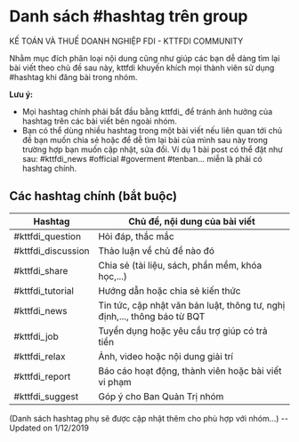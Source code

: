 # Danh sách #hashtag trên group 
KẾ TOÁN VÀ THUẾ DOANH NGHIỆP FDI - KTTFDI COMMUNITY

Nhằm mục đích phân loại nội dung cũng như giúp các bạn dễ dàng tìm lại bài viết theo chủ đề sau này, kttfdi khuyến khích mọi thành viên sử dụng #hashtag khi đăng bài trong nhóm.

**Lưu ý:**
- Mọi hashtag chính phải bắt đầu bằng kttfdi_ để tránh ảnh hưởng của hashtag trên các bài viết bên ngoài nhóm.
- Bạn có thể dùng nhiều hashtag trong một bài viết nếu liên quan tới chủ đề bạn muốn chia sẻ hoặc để dễ tìm lại bài của mình sau này trong trường hợp bạn muốn cập nhật, sửa đổi. Ví dụ 1 bài post có thể đặt như sau:                                      #kttfdi_news #official #goverment #tenban...                                                                                    miễn là phải có hashtag chính.

## Các hashtag chính (bắt buộc)

| Hashtag            | Chủ đề, nội dung của bài viết                                              |
|--------------------|----------------------------------------------------------------------------|
| #kttfdi_question   | Hỏi đáp, thắc mắc                                                          |
| #kttfdi_discussion | Thảo luận về chủ đề nào đó                                                 |
| #kttfdi_share      | Chia sẻ (tài liệu, sách, phần mềm, khóa học,...)                           |
| #kttfdi_tutorial   | Hướng dẫn hoặc chia sẻ kiến thức                                           |
| #kttfdi_news       | Tin tức, cập nhật văn bản luật, thông tư, nghị định,..., thông báo từ BQT  |
| #kttfdi_job        | Tuyển dụng hoặc yêu cầu trợ giúp có trả tiền                               |
| #kttfdi_relax      | Ảnh, video hoặc nội dung giải trí                                          |
| #kttfdi_report     | Báo cáo hoạt động, thành viên hoặc bài viết vi phạm                        |
| #kttfdi_suggest    | Góp ý cho Ban Quản Trị nhóm                                                |

(Danh sách hashtag phụ sẽ được cập nhật thêm cho phù hợp với nhóm...)
--Updated on 1/12/2019
